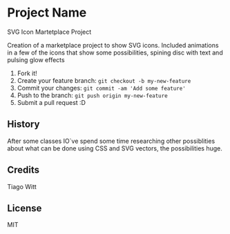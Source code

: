 # Project Name
SVG Icon Martetplace Project

Creation of a marketplace project to show SVG icons.
Included animations in a few of the icons that show some possibilities, spining disc with text and  pulsing glow effects





1. Fork it!
2. Create your feature branch: `git checkout -b my-new-feature`
3. Commit your changes: `git commit -am 'Add some feature'`
4. Push to the branch: `git push origin my-new-feature`
5. Submit a pull request :D

## History

After some classes IO`ve spend some time researching other possiblities about what can be done using CSS and SVG vectors, the possibilities huge.

## Credits

Tiago Witt

## License

MIT